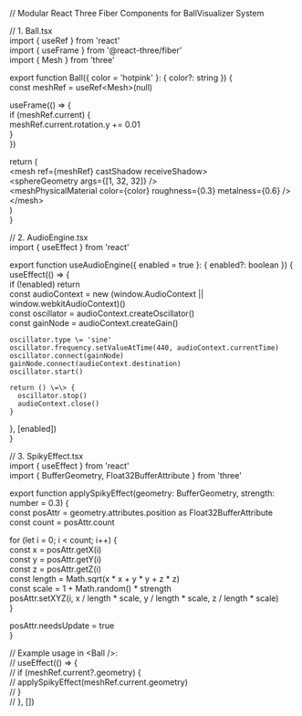 // Modular React Three Fiber Components for BallVisualizer System

// 1\. Ball.tsx  
import { useRef } from 'react'  
import { useFrame } from '@react-three/fiber'  
import { Mesh } from 'three'

export function Ball({ color \= 'hotpink' }: { color?: string }) {  
  const meshRef \= useRef\<Mesh\>(null)

  useFrame(() \=\> {  
    if (meshRef.current) {  
      meshRef.current.rotation.y \+= 0.01  
    }  
  })

  return (  
    \<mesh ref={meshRef} castShadow receiveShadow\>  
      \<sphereGeometry args={\[1, 32, 32\]} /\>  
      \<meshPhysicalMaterial color={color} roughness={0.3} metalness={0.6} /\>  
    \</mesh\>  
  )  
}

// 2\. AudioEngine.tsx  
import { useEffect } from 'react'

export function useAudioEngine({ enabled \= true }: { enabled?: boolean }) {  
  useEffect(() \=\> {  
    if (\!enabled) return  
    const audioContext \= new (window.AudioContext || window.webkitAudioContext)()  
    const oscillator \= audioContext.createOscillator()  
    const gainNode \= audioContext.createGain()

    oscillator.type \= 'sine'  
    oscillator.frequency.setValueAtTime(440, audioContext.currentTime)  
    oscillator.connect(gainNode)  
    gainNode.connect(audioContext.destination)  
    oscillator.start()

    return () \=\> {  
      oscillator.stop()  
      audioContext.close()  
    }  
  }, \[enabled\])  
}

// 3\. SpikyEffect.tsx  
import { useEffect } from 'react'  
import { BufferGeometry, Float32BufferAttribute } from 'three'

export function applySpikyEffect(geometry: BufferGeometry, strength: number \= 0.3) {  
  const posAttr \= geometry.attributes.position as Float32BufferAttribute  
  const count \= posAttr.count

  for (let i \= 0; i \< count; i++) {  
    const x \= posAttr.getX(i)  
    const y \= posAttr.getY(i)  
    const z \= posAttr.getZ(i)  
    const length \= Math.sqrt(x \* x \+ y \* y \+ z \* z)  
    const scale \= 1 \+ Math.random() \* strength  
    posAttr.setXYZ(i, x / length \* scale, y / length \* scale, z / length \* scale)  
  }

  posAttr.needsUpdate \= true  
}

// Example usage in \<Ball /\>:  
// useEffect(() \=\> {  
//   if (meshRef.current?.geometry) {  
//     applySpikyEffect(meshRef.current.geometry)  
//   }  
// }, \[\])

